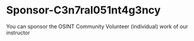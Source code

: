 # Sponsor-C3n7ral051nt4g3ncy
You can sponsor the OSINT Community Volunteer (individual) work of our instructor
